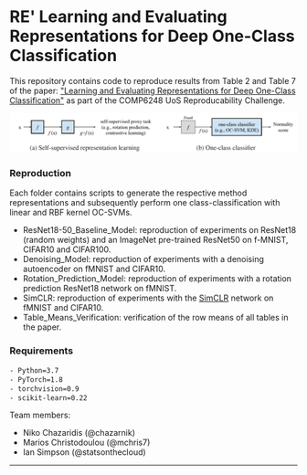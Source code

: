 # RE' Learning and Evaluating Representations for Deep One-Class Classification

This repository contains code to reproduce results from Table 2 and Table 7 of the paper: ["Learning and Evaluating Representations for Deep One-Class Classification"](https://openreview.net/forum?id=HCSgyPUfeDj) as part of the COMP6248 UoS Reproducability Challenge.

![Paper_Figure1](https://github.com/COMP6248-Reproducability-Challenge/LRDOCC_reproduction/blob/main/Paper_Figure1.PNG)

### Reproduction
Each folder contains scripts to generate the respective method representations and subsequently perform one class-classification with linear and RBF kernel OC-SVMs.

- ResNet18-50_Baseline_Model: reproduction of experiments on ResNet18 (random weights) and an ImageNet pre-trained ResNet50 on f-MNIST, CIFAR10 and CIFAR100.
- Denoising_Model: reproduction of experiments with a denoising autoencoder on fMNIST and CIFAR10.
- Rotation_Prediction_Model: reproduction of experiments with a rotation prediction ResNet18 network on fMNIST.
- SimCLR: reproduction of experiments with the [SimCLR](https://arxiv.org/abs/2002.05709) network on fMNIST and CIFAR10.
- Table_Means_Verification: verification of the row means of all tables in the paper.

### Requirements

    - Python=3.7
    - PyTorch=1.8
    - torchvision=0.9
    - scikit-learn=0.22

Team members:

- Niko Chazaridis (@chazarnik)
- Marios Christodoulou (@mchris7)
- Ian Simpson (@statsonthecloud)

---------------------------------------
